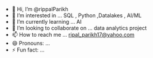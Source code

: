 - 👋 Hi, I’m @rippalParikh
- 👀 I’m interested in ... SQL , Python ,Datalakes , AI/ML 
- 🌱 I’m currently learning ... AI
- 💞️ I’m looking to collaborate on ... data analytics project
- 📫 How to reach me ... ripal_parikh17@yahoo.com  
- 😄 Pronouns: ...
- ⚡ Fun fact: ...

<!---
rippalParikh/rippalParikh is a ✨ special ✨ repository because its `README.md` (this file) appears on your GitHub profile.
You can click the Preview link to take a look at your changes.
--->
